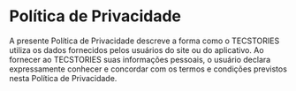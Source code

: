 # Política de Privacidade
A presente Política de Privacidade descreve a forma como o TECSTORIES utiliza os dados fornecidos pelos usuários do site ou do aplicativo. Ao fornecer ao TECSTORIES suas informações pessoais, o usuário declara expressamente conhecer e concordar com os termos e condições previstos nesta Política de Privacidade.
